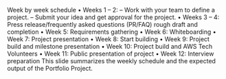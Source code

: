 Week by week schedule
•
Weeks 1
–
2:
–
Work with your team to define a
project.
–
Submit your idea and get approval
for the project.
•
Weeks 3
–
4:
Press release/frequently
asked questions (PR/FAQ) rough draft
and completion
•
Week 5:
Requirements gathering
•
Week 6:
Whiteboarding
•
Week 7:
Project presentation
•
Week 8:
Start building
•
Week 9:
Project build and milestone
presentation
•
Week 10:
Project build and AWS Tech
Volunteers
•
Week 11:
Public presentation of project
•
Week 12:
Interview preparation
This slide summarizes the weekly schedule and the expected output of the Portfolio
Project.